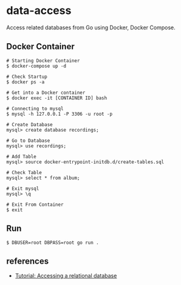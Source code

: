 # data-access
Access related databases from Go using Docker, Docker Compose.

## Docker Container
```
# Starting Docker Container
$ docker-compose up -d

# Check Startup
$ docker ps -a

# Get into a Docker container
$ docker exec -it [CONTAINER ID] bash

# Connecting to mysql
$ mysql -h 127.0.0.1 -P 3306 -u root -p

# Create Database
mysql> create database recordings;

# Go to Database
mysql> use recordings;

# Add Table
mysql> source docker-entrypoint-initdb.d/create-tables.sql

# Check Table
mysql> select * from album;

# Exit mysql
mysql> \q

# Exit From Container
$ exit
```

## Run
```
$ DBUSER=root DBPASS=root go run .
```

## references
- [Tutorial: Accessing a relational database](https://go.dev/doc/tutorial/database-access)
 
